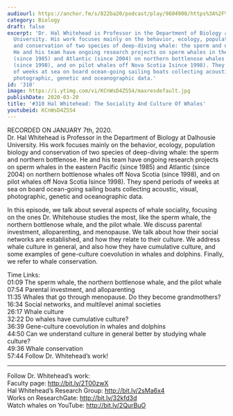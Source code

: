 ```yaml
---
audiourl: https://anchor.fm/s/822ba20/podcast/play/9604908/https%3A%2F%2Fd3ctxlq1ktw2nl.cloudfront.net%2Fproduction%2F2020-0-10%2F42869622-44100-2-e3c075a973407.m4a
category: Biology
draft: false
excerpt: 'Dr. Hal Whitehead is Professor in the Department of Biology at Dalhousie
  University. His work focuses mainly on the behavior, ecology, population biology
  and conservation of two species of deep-diving whale: the sperm and northern bottlenose.
  He and his team have ongoing research projects on sperm whales in the eastern Pacific
  (since 1985) and Atlantic (since 2004) on northern bottlenose whales off Nova Scotia
  (since 1998), and on pilot whales off Nova Scotia Isince 1998). They spend periods
  of weeks at sea on board ocean-going sailing boats collecting acoustic, visual,
  photographic, genetic and oceanographic data.'
id: '310'
image: https://i.ytimg.com/vi/KCnWsD4ZS54/maxresdefault.jpg
publishDate: 2020-03-20
title: '#310 Hal Whitehead: The Sociality And Culture Of Whales'
youtubeid: KCnWsD4ZS54
---
```

<div class="timelinks">

RECORDED ON JANUARY 7th, 2020.  
Dr. Hal Whitehead is Professor in the Department of Biology at Dalhousie University. His work focuses mainly on the behavior, ecology, population biology and conservation of two species of deep-diving whale: the sperm and northern bottlenose. He and his team have ongoing research projects on sperm whales in the eastern Pacific (since 1985) and Atlantic (since 2004) on northern bottlenose whales off Nova Scotia (since 1998), and on pilot whales off Nova Scotia Isince 1998). They spend periods of weeks at sea on board ocean-going sailing boats collecting acoustic, visual, photographic, genetic and oceanographic data.

In this episode, we talk about several aspects of whale sociality, focusing on the ones Dr. Whitehouse studies the most, like the sperm whale, the northern bottlenose whale, and the pilot whale. We discuss parental investment, alloparenting, and menopause. We talk about how their social networks are established, and how they relate to their culture. We address whale culture in general, and also how they have cumulative culture, and some examples of gene-culture coevolution in whales and dolphins. Finally, we refer to whale conservation.

Time Links:  
<time>01:09</time> The sperm whale, the northern bottlenose whale, and the pilot whale  
<time>07:54</time> Parental investment, and alloparenting  
<time>11:35</time> Whales that go through menopause. Do they become grandmothers?  
<time>16:34</time> Social networks, and multilevel animal societies  
<time>26:17</time> Whale culture   
<time>32:22</time> Do whales have cumulative culture?  
<time>36:39</time> Gene-culture coevolution in whales and dolphins  
<time>44:50</time> Can we understand culture in general better by studying whale culture?   
<time>49:36</time> Whale conservation  
<time>57:44</time> Follow Dr. Whitehead’s work!

---

Follow Dr. Whitehead’s work:  
Faculty page: http://bit.ly/2T00zwX  
Hal Whitehead’s Research Group: http://bit.ly/2sMa6x4  
Works on ResearchGate: http://bit.ly/32kfd3d  
Watch whales on YouTube: http://bit.ly/2QurBuO
</div>

